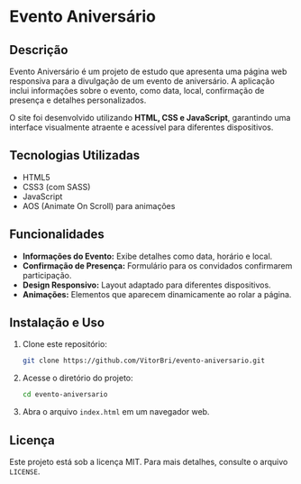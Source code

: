 # Evento Aniversário

## Descrição
Evento Aniversário é um projeto de estudo que apresenta uma página web responsiva para a divulgação de um evento de aniversário. A aplicação inclui informações sobre o evento, como data, local, confirmação de presença e detalhes personalizados.

O site foi desenvolvido utilizando **HTML, CSS e JavaScript**, garantindo uma interface visualmente atraente e acessível para diferentes dispositivos.

## Tecnologias Utilizadas
- HTML5
- CSS3 (com SASS)
- JavaScript
- AOS (Animate On Scroll) para animações

## Funcionalidades
- **Informações do Evento:** Exibe detalhes como data, horário e local.
- **Confirmação de Presença:** Formulário para os convidados confirmarem participação.
- **Design Responsivo:** Layout adaptado para diferentes dispositivos.
- **Animações:** Elementos que aparecem dinamicamente ao rolar a página.

## Instalação e Uso
1. Clone este repositório:
   ```sh
   git clone https://github.com/VitorBri/evento-aniversario.git
   ```
2. Acesse o diretório do projeto:
   ```sh
   cd evento-aniversario
   ```
3. Abra o arquivo `index.html` em um navegador web.

## Licença
Este projeto está sob a licença MIT. Para mais detalhes, consulte o arquivo `LICENSE`.




